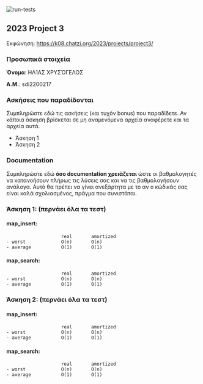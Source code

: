 ![run-tests](https://github.com/iliaschr/Hybrid-And-Hopscotch-HashMap/actions/workflows/makefile.yml/badge.svg)

## 2023 Project 3

Εκφώνηση: https://k08.chatzi.org/2023/projects/project3/


### Προσωπικά στοιχεία

__Όνομα__: ΗΛΊΑΣ ΧΡΥΣΌΓΕΛΟΣ

__Α.Μ.__: sdi2200217

### Ασκήσεις που παραδίδονται

Συμπληρώστε εδώ τις ασκήσεις (και τυχόν bonus) που παραδίδετε. Αν κάποια άσκηση
βρίσκεται σε μη αναμενόμενα αρχεία αναφέρετε και τα αρχεία αυτά.

- Άσκηση 1
- Άσκηση 2 

### Documentation

Συμπληρώστε εδώ __όσο documentation χρειάζεται__ ώστε οι βαθμολογητές να
κατανοήσουν πλήρως τις λύσεις σας και να τις βαθμολογήσουν ανάλογα. Αυτό θα
πρέπει να γίνει ανεξάρτητα με το αν ο κώδικάς σας είναι καλά σχολιασμένος,
πράγμα που συνιστάται.


### Άσκηση 1: (περνάει όλα τα τεστ)
 #### map_insert:         
                        real       amortized
    - worst             O(n)       O(n)
    - average           O(1)       O(1)
 #### map_search:         
                        real       amortized
    - worst             O(n)       O(n)
    - average           O(1)       O(1)


### Άσκηση 2: (περνάει όλα τα τεστ)
 #### map_insert:         
                        real       amortized
    - worst             O(n)       O(n)
    - average           O(1)       O(1)
 #### map_search:         
                        real       amortized
    - worst             O(n)       O(n)
    - average           O(1)       O(1)
